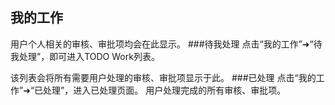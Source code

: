 ## 我的工作
用户个人相关的审核、审批项均会在此显示。
###待我处理
点击“我的工作”➜“待我处理”，即可进入TODO Work列表。

该列表会将所有需要用户处理的审核、审批项显示于此。
###已处理
点击“我的工作”➜“已处理”，进入已处理页面。
用户处理完成的所有审核、审批项。
